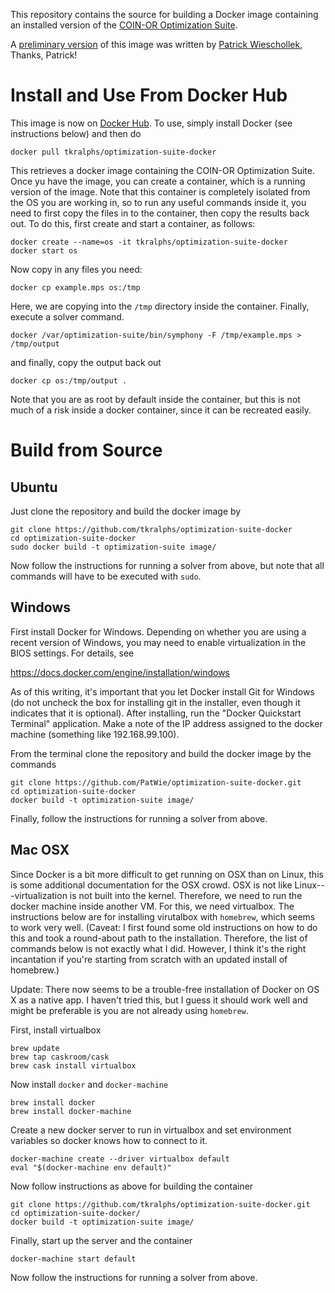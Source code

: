 This repository contains the source for building a Docker image containing an
installed version of the [COIN-OR Optimization
Suite](https://github.com/coin-or/COIN-OR-OptimizationSuite).

A [preliminary version](https://github.com/PatWie/symphony-docker) of this
image was written by [Patrick Wieschollek](http://wieschollek.info/), Thanks,
Patrick!

# Install and Use From Docker Hub

This image is now on [Docker
Hub](https://hub.docker.com/r/tkralphs/optimization-suite-docker/). To use,
simply install Docker (see instructions below) and then do

```
docker pull tkralphs/optimization-suite-docker
```

This retrieves a docker image containing the COIN-OR Optimization Suite. Once
yu have the image, you can create a container, which is a running version of
the image. Note that this container is completely isolated from the OS you are
working in, so to run any useful commands inside it, you need to first copy
the files in to the container, then copy the results back out. To do this,
first create and start a container, as follows:

```
docker create --name=os -it tkralphs/optimization-suite-docker
docker start os
```

Now copy in any files you need:

```
docker cp example.mps os:/tmp
```

Here, we are copying into the `/tmp` directory inside the container. Finally,
execute a solver command.

```
docker /var/optimization-suite/bin/symphony -F /tmp/example.mps > /tmp/output
```

and finally, copy the output back out

```
docker cp os:/tmp/output .
```

Note that you are as root by default inside the container, but this is not
much of a risk inside a docker container, since it can be recreated easily.

# Build from Source

## Ubuntu

Just clone the repository and build the docker image by

```
git clone https://github.com/tkralphs/optimization-suite-docker
cd optimization-suite-docker
sudo docker build -t optimization-suite image/
```

Now follow the instructions for running a solver from above, but note that all
commands will have to be executed with `sudo`.

## Windows

First install Docker for Windows. Depending on whether you are using a recent
version of Windows, you may need to enable virtualization in the BIOS
settings. For details, see

https://docs.docker.com/engine/installation/windows

As of this writing, it's important that you let Docker install Git for Windows
(do not uncheck the box for installing git in the installer, even though it
indicates that it is optional). After installing, run the "Docker Quickstart
Terminal" application. Make a note of the IP address assigned to the docker
machine (something like 192.168.99.100).

From the terminal clone the repository and build the docker image by the
commands

```
git clone https://github.com/PatWie/optimization-suite-docker.git
cd optimization-suite-docker
docker build -t optimization-suite image/
```

Finally, follow the instructions for running a solver from above.

## Mac OSX

Since Docker is a bit more difficult to get running on OSX than on Linux, this
is some additional documentation for the OSX crowd. OSX is not like
Linux---virtualization is not built into the kernel. Therefore, we need to run
the docker machine inside another VM. For this, we need virtualbox. The
instructions below are for installing virutalbox with `homebrew`, which seems
to work very well. (Caveat: I first found some old instructions on how to do
this and took a round-about path to the installation. Therefore, the list of
commands below is not exactly what I did. However, I think it's the right
incantation if you're starting from scratch with an updated install of
homebrew.)

Update: There now seems to be a trouble-free installation of Docker on OS X as
a native app. I haven't tried this, but I guess it should work well and might
be preferable is you are not already using `homebrew`.

First, install virtualbox

```
brew update
brew tap caskroom/cask
brew cask install virtualbox
```

Now install `docker` and `docker-machine`

```
brew install docker
brew install docker-machine
```

Create a new docker server to run in virtualbox and set environment variables
so docker knows how to connect to it.

```
docker-machine create --driver virtualbox default
eval "$(docker-machine env default)"
```

Now follow instructions as above for building the container

```
git clone https://github.com/tkralphs/optimization-suite-docker.git
cd optimization-suite-docker/
docker build -t optimization-suite image/
```

Finally, start up the server and the container

```
docker-machine start default
```

Now follow the instructions for running a solver from above.